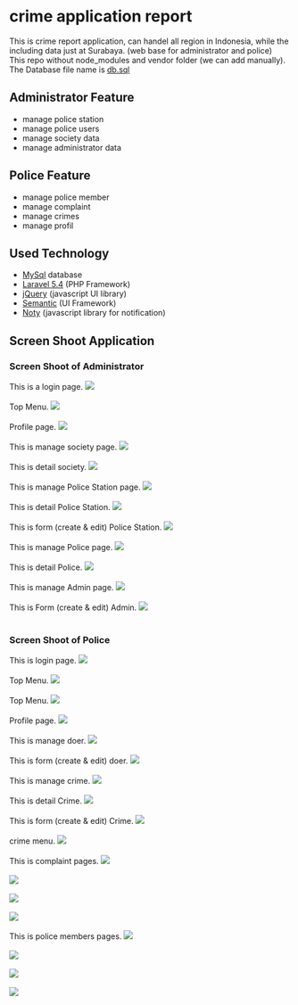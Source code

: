 # crime application report
This is crime report application, can handel all region in Indonesia, while the including data just at Surabaya. (web base for administrator and police) <br>
This repo without node_modules and vendor folder (we can add manually).<br>
The Database file name is [db.sql](https://github.com/indracahyae/crimenesia_web/blob/master/db.sql)

##  Administrator Feature
* manage police station
* manage police users
* manage society data
* manage administrator data

##  Police Feature
* manage police member
* manage complaint
* manage crimes
* manage profil

##  Used Technology
* [MySql](https://www.mysql.com/) database
* [Laravel 5.4](https://laravel.com/docs/5.4) (PHP Framework)
* [jQuery](https://jquery.com/) (javascript UI library)
* [Semantic](https://semantic-ui.com/) (UI Framework)
* [Noty](https://ned.im/noty/#/) (javascript library for notification)

##  Screen Shoot Application
###  Screen Shoot of Administrator
This is a login page.
![](https://github.com/indracahyae/crimenesia_web/blob/admin/img/admin/login.png?raw=true)
<br><br>
Top Menu.
![](https://github.com/indracahyae/crimenesia_web/blob/admin/img/admin/menu1.png?raw=true)
<br><br>
Profile page.
![](https://github.com/indracahyae/crimenesia_web/blob/admin/img/admin/profile.png?raw=true)
<br><br>
This is manage society page.
![](https://github.com/indracahyae/crimenesia_web/blob/admin/img/admin/manageSociety.png?raw=true)
<br><br>
This is detail society.
![](https://github.com/indracahyae/crimenesia_web/blob/admin/img/admin/manageSocietyDetail.png?raw=true)
<br><br>
This is manage Police Station page.
![](https://github.com/indracahyae/crimenesia_web/blob/admin/img/admin/managePoliceStation.png?raw=true)
<br><br>
This is detail Police Station.
![](https://github.com/indracahyae/crimenesia_web/blob/admin/img/admin/managePoliceStationDetail.png?raw=true)
<br><br>
This is form (create & edit) Police Station.
![](https://github.com/indracahyae/crimenesia_web/blob/admin/img/admin/managePoliceStationForm.png?raw=true)
<br><br>
This is manage Police page.
![](https://github.com/indracahyae/crimenesia_web/blob/admin/img/admin/managePolice.png?raw=true)
<br><br>
This is detail Police.
![](https://github.com/indracahyae/crimenesia_web/blob/admin/img/admin/managePoliceDetail.png?raw=true)
<br><br>
This is manage Admin page.
![](https://github.com/indracahyae/crimenesia_web/blob/admin/img/admin/manageAdmin.png?raw=true)
<br><br>
This is Form (create & edit) Admin.
![](https://github.com/indracahyae/crimenesia_web/blob/admin/img/admin/manageAdminForm.png?raw=true)
<br><br>
###  Screen Shoot of Police
This is login page.
![](https://github.com/indracahyae/crimenesia_web/blob/admin/img/police/login.png?raw=true)
<br><br>
Top Menu.
![](https://github.com/indracahyae/crimenesia_web/blob/admin/img/police/menu1.png?raw=true)
<br><br>
Top Menu.
![](https://github.com/indracahyae/crimenesia_web/blob/admin/img/police/menu2.png?raw=true)
<br><br>
Profile page.
![](https://github.com/indracahyae/crimenesia_web/blob/admin/img/police/profile.png?raw=true)
<br><br>
This is manage doer.
![](https://github.com/indracahyae/crimenesia_web/blob/admin/img/police/managePelaku.png?raw=true)
<br><br>
This is form (create & edit) doer.
![](https://github.com/indracahyae/crimenesia_web/blob/admin/img/police/managePelakuForm.png?raw=true)
<br><br>
This is manage crime.
![](https://github.com/indracahyae/crimenesia_web/blob/admin/img/police/manageCrime.png?raw=true)
<br><br>
This is detail Crime.
![](https://github.com/indracahyae/crimenesia_web/blob/admin/img/police/manageCrimeDetailData.png?raw=true)
<br><br>
This is form (create & edit) Crime.
![](https://github.com/indracahyae/crimenesia_web/blob/admin/img/police/manageCrimeForm.png?raw=true)
<br><br>
crime menu.
![](https://github.com/indracahyae/crimenesia_web/blob/admin/img/police/manageCrimeMenu.png?raw=true)
<br><br>
This is complaint pages.
![](https://github.com/indracahyae/crimenesia_web/blob/admin/img/police/listDataLapor.png?raw=true)
<br><br>
![](https://github.com/indracahyae/crimenesia_web/blob/admin/img/police/laporDetailKriminalitas.png?raw=true)
<br><br>
![](https://github.com/indracahyae/crimenesia_web/blob/admin/img/police/laporDetailBuktiKriminalitas.png?raw=true)
<br><br>
![](https://github.com/indracahyae/crimenesia_web/blob/admin/img/police/dataLaporPolice.png?raw=true)
<br><br>
This is police members pages.
![](https://github.com/indracahyae/crimenesia_web/blob/admin/img/police/anggotaPolisi.png?raw=true)
<br><br>
![](https://github.com/indracahyae/crimenesia_web/blob/admin/img/police/cariAnggotaPolisi.png?raw=true)
<br><br>
![](https://github.com/indracahyae/crimenesia_web/blob/admin/img/police/detailAnggotaPolisi.png?raw=true)
<br><br>
![](https://github.com/indracahyae/crimenesia_web/blob/admin/img/police/formAnggotaPolisi.png?raw=true)
<br><br>

